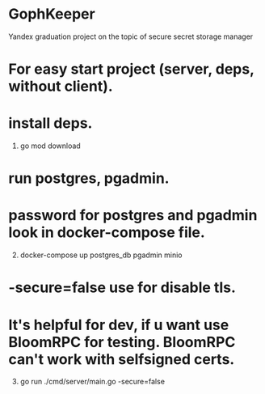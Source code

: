 # GophKeeper
Yandex graduation project on the topic of secure secret storage manager


# For easy start project (server, deps, without client).
# install deps.
1) go mod download
# run postgres, pgadmin.
# password for postgres and pgadmin look in docker-compose file.
2) docker-compose up postgres_db pgadmin minio

# -secure=false use for disable tls. 
# It's helpful for dev, if u want use BloomRPC for testing. BloomRPC can't work with selfsigned certs.
3) go run ./cmd/server/main.go -secure=false